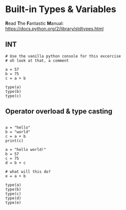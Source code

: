 # Built-in Types & Variables

**R**ead **T**he **F**antastic **M**anual:  
https://docs.python.org/2/library/stdtypes.html

## INT

```
# Use the vanilla python console for this excercise
# oh look at that, a comment

a = 57
b = 75
c = a + b

type(a)
type(b)
type(c)
```

## Operator overload & type casting

```

a = "hello"
b = "world"
c = a + b
print(c)

a = "hello world!"
b = 57
c = 75
d = b + c

# what will this do?
e = a + b 

type(a)
type(b)
type(c)
type(d)
type(e)
```




